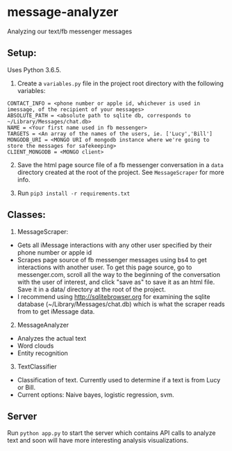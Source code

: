 # message-analyzer

Analyzing our text/fb messenger messages

## Setup:
Uses Python 3.6.5.

1. Create a `variables.py` file in the project root directory with the following variables:
```
CONTACT_INFO = <phone number or apple id, whichever is used in imessage, of the recipient of your messages>
ABSOLUTE_PATH = <absolute path to sqlite db, corresponds to ~/Library/Messages/chat.db>
NAME = <Your first name used in fb messenger>
TARGETS = <An array of the names of the users, ie. ['Lucy','Bill']
MONGODB_URI = <MONGO URI of mongodb instance where we're going to store the messages for safekeeping>
CLIENT_MONGODB = <MONGO client>
```

2. Save the html page source file of a fb messenger conversation in a `data` directory created at the root of the project. See `MessageScraper` for more info.

3. Run `pip3 install -r requirements.txt`

## Classes:

1. MessageScraper:
* Gets all iMessage interactions with any other user specified by their phone number or apple id
* Scrapes page source of fb messenger messages using bs4 to get interactions with another user.
To get this page source, go to messenger.com, scroll all the way to the beginning of the conversation with the user of
interest, and click "save as" to save it as an html file. Save it in a data/ directory at the root of the project.
* I recommend using http://sqlitebrowser.org for examining the sqlite database (~/Library/Messages/chat.db) which is what
the scraper reads from to get iMessage data.

2. MessageAnalyzer
* Analyzes the actual text
* Word clouds
* Entity recognition

3. TextClassifier
* Classification of text. Currently used to determine if a text is from Lucy or Bill.
* Current options: Naive bayes, logistic regression, svm.

## Server
Run `python app.py` to start the server which contains API calls to analyze text
and soon will have more interesting analysis visualizations. 